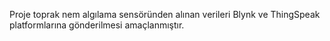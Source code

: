 Proje toprak nem algılama sensöründen alınan verileri Blynk ve ThingSpeak platformlarına gönderilmesi amaçlanmıştır.
